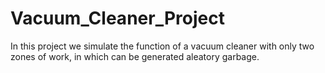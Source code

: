 # Vacuum_Cleaner_Project
In this project we simulate the function of a vacuum cleaner with only two zones of work, in which can be generated aleatory garbage.
